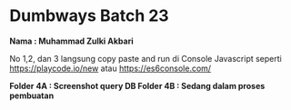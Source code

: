 # Dumbways Batch 23
**Nama : Muhammad Zulki Akbari**

No 1,2, dan 3 langsung copy paste and run di Console Javascript seperti https://playcode.io/new atau https://es6console.com/

**Folder 4A : Screenshot query DB
Folder 4B : Sedang dalam proses pembuatan**
